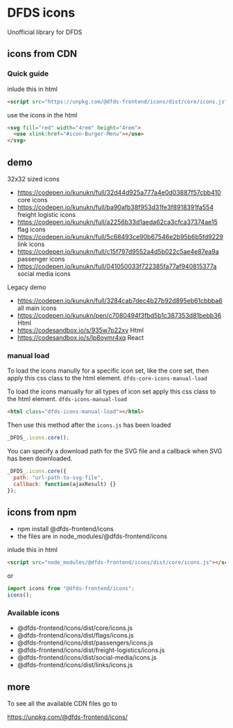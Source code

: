 # DFDS icons

Unofficial library for DFDS

## icons from CDN

### Quick guide

inlude this in html

```html
<script src="https://unpkg.com/@dfds-frontend/icons/dist/core/icons.js"></script>
```

use the icons in the html

```html
<svg fill="red" width="4rem" height="4rem">
  <use xlink:href="#icon-Burger-Menu"></use>
</svg>
```

## demo

32x32 sized icons

- https://codepen.io/kunukn/full/32d44d925a777a4e0d03887f57cbb410 core icons
- https://codepen.io/kunukn/full/ba90afb38f953d31fe3f8918391fa554 freight logistic icons
- https://codepen.io/kunukn/full/a2256b33d1aeda62ca3cfca37374ae15 flag icons
- https://codepen.io/kunukn/full/5c68493ce90b67546e2b95b6b5fd9229 link icons
- https://codepen.io/kunukn/full/c15f797d9552a4d5b022c5ae4e87ea9a passenger icons
- https://codepen.io/kunukn/full/041050033f722385fa77af940815377a social media icons

Legacy demo

- https://codepen.io/kunukn/full/3284cab7dec4b27b92d895eb61cbbba6 all main icons
- https://codepen.io/kunukn/pen/c7080494f3fbd5b1c387353d81bebb36 Html
- https://codesandbox.io/s/935w7p22xy Html
- https://codesandbox.io/s/lp8oymr4xq React

### manual load

To load the icons manully for a specific icon set, like the core set, then apply this css class to the html element. `dfds-core-icons-manual-load`

To load the icons manually for all types of icon set apply this css class to the html element. 
`dfds-icons-manual-load`



```html
<html class="dfds-icons-manual-load"></html>
```

Then use this method after the `icons.js` has been loaded

```javascript
_DFDS_.icons.core();
```

You can specify a download path for the SVG file and a callback when SVG has been downloaded.

```javascript
_DFDS_.icons.core({
  path: "url-path-to-svg-file",
  callback: function(ajaxResult) {}
});
```

## icons from npm

- npm install @dfds-frontend/icons
- the files are in node_modules/@dfds-frontend/icons

inlude this in html

```html
<script src="node_modules/@dfds-frontend/icons/dist/core/icons.js"></script>
```

or

```javascript
import icons from "@dfds-frontend/icons";
icons();
```

### Available icons

- @dfds-frontend/icons/dist/core/icons.js
- @dfds-frontend/icons/dist/flags/icons.js
- @dfds-frontend/icons/dist/passengers/icons.js
- @dfds-frontend/icons/dist/freight-logistics/icons.js
- @dfds-frontend/icons/dist/social-media/icons.js
- @dfds-frontend/icons/dist/links/icons.js

## more

To see all the available CDN files go to

https://unpkg.com/@dfds-frontend/icons/
